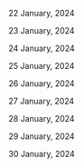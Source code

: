 22 January, 2024

23 January, 2024

24 January, 2024

25 January, 2024

26 January, 2024

27 January, 2024

28 January, 2024

29 January, 2024

30 January, 2024